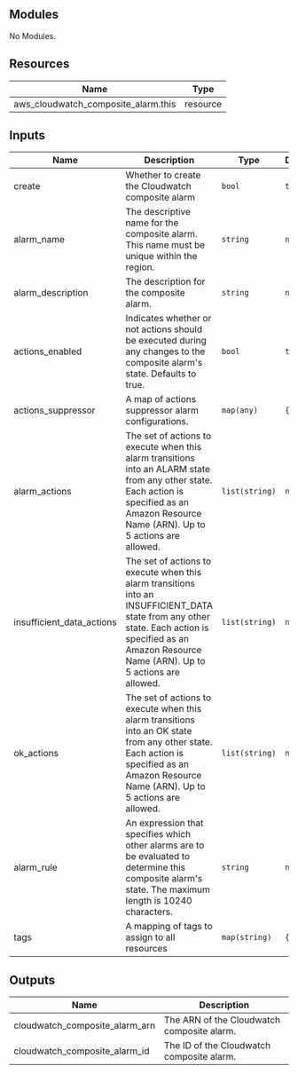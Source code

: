 ## Modules

No Modules.

## Resources

| Name | Type |
|------|------|
| aws_cloudwatch_composite_alarm.this | resource |

## Inputs

| Name | Description | Type | Default | Required |
|------|-------------|------|---------|:--------:|
| create | Whether to create the Cloudwatch composite alarm | `bool` | `true` | no |
| alarm_name | The descriptive name for the composite alarm. This name must be unique within the region. | `string` | `null` | no |
| alarm_description | The description for the composite alarm. | `string` | `null` | no |
| actions_enabled | Indicates whether or not actions should be executed during any changes to the composite alarm's state. Defaults to true. | `bool` | `true` | no |
| actions_suppressor | A map of actions suppressor alarm configurations. | `map(any)` | `{` | no |
| alarm_actions | The set of actions to execute when this alarm transitions into an ALARM state from any other state. Each action is specified as an Amazon Resource Name (ARN). Up to 5 actions are allowed. | `list(string)` | `null` | no |
| insufficient_data_actions | The set of actions to execute when this alarm transitions into an INSUFFICIENT_DATA state from any other state. Each action is specified as an Amazon Resource Name (ARN). Up to 5 actions are allowed. | `list(string)` | `null` | no |
| ok_actions | The set of actions to execute when this alarm transitions into an OK state from any other state. Each action is specified as an Amazon Resource Name (ARN). Up to 5 actions are allowed. | `list(string)` | `null` | no |
| alarm_rule | An expression that specifies which other alarms are to be evaluated to determine this composite alarm's state. The maximum length is 10240 characters. | `string` | `null` | no |
| tags | A mapping of tags to assign to all resources | `map(string)` | `{` | no |

## Outputs

| Name | Description |
|------|-------------|
| cloudwatch_composite_alarm_arn | The ARN of the Cloudwatch composite alarm. |
| cloudwatch_composite_alarm_id | The ID of the Cloudwatch composite alarm. |